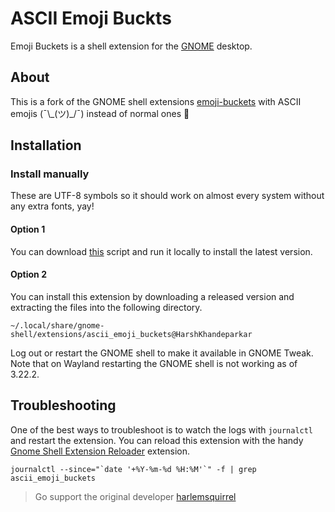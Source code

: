 # ASCII Emoji Buckts
Emoji Buckets is a shell extension for the [GNOME](https://www.gnome.org/) desktop.

## About
This is a fork of the GNOME shell extensions [emoji-buckets](https://github.com/harlemsquirrel/gnome-emoji-buckets) with ASCII emojis (¯\\\_(ツ)_/¯) instead of normal ones :shrug:

## Installation


### Install manually
These are UTF-8 symbols so it should work on almost every system without any extra fonts, yay!

#### Option 1
You can download [this](gnome-ascii-emoji-installer.sh) script and run it locally to install the latest version.

#### Option 2
You can install this extension by downloading a released version and extracting the files into the following directory.
```
~/.local/share/gnome-shell/extensions/ascii_emoji_buckets@HarshKhandeparkar
```

Log out or restart the GNOME shell to make it available in GNOME Tweak. Note that on Wayland restarting the GNOME shell is not working as of 3.22.2.

## Troubleshooting

One of the best ways to troubleshoot is to watch the logs with `journalctl` and restart the extension. You can reload this extension with the handy [Gnome Shell Extension Reloader](https://extensions.gnome.org/extension/1137/gnome-shell-extension-reloader/) extension.

```
journalctl --since="`date '+%Y-%m-%d %H:%M'`" -f | grep ascii_emoji_buckets
```

> Go support the original developer [harlemsquirrel](https://github.com/harlemsquirrel)
